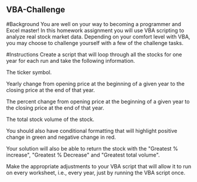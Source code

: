 ## VBA-Challenge
#Background
You are well on your way to becoming a programmer and Excel master! In this homework assignment you will use VBA scripting to analyze real stock market data. Depending on your comfort level with VBA, you may choose to challenge yourself with a few of the challenge tasks.

#Instructions
Create a script that will loop through all the stocks for one year for each run and take the following information.

The ticker symbol.

Yearly change from opening price at the beginning of a given year to the closing price at the end of that year.

The percent change from opening price at the beginning of a given year to the closing price at the end of that year.

The total stock volume of the stock.

You should also have conditional formatting that will highlight positive change in green and negative change in red.

Your solution will also be able to return the stock with the "Greatest % increase", "Greatest % Decrease" and "Greatest total volume".

Make the appropriate adjustments to your VBA script that will allow it to run on every worksheet, i.e., every year, just by running the VBA script once.

